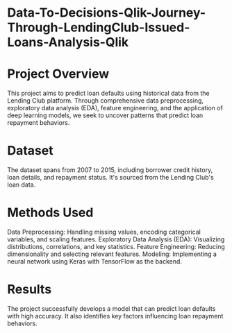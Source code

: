 # Data-To-Decisions-Qlik-Journey-Through-LendingClub-Issued-Loans-Analysis-Qlik

# Project Overview
This project aims to predict loan defaults using historical data from the Lending Club platform. Through comprehensive data preprocessing, exploratory data analysis (EDA), feature engineering, and the application of deep learning models, we seek to uncover patterns that predict loan repayment behaviors.

# Dataset
The dataset spans from 2007 to 2015, including borrower credit history, loan details, and repayment status. It's sourced from the Lending Club's loan data.

# Methods Used
Data Preprocessing: Handling missing values, encoding categorical variables, and scaling features.
Exploratory Data Analysis (EDA): Visualizing distributions, correlations, and key statistics.
Feature Engineering: Reducing dimensionality and selecting relevant features.
Modeling: Implementing a neural network using Keras with TensorFlow as the backend.
# Results
The project successfully develops a model that can predict loan defaults with high accuracy. It also identifies key factors influencing loan repayment behaviors.
